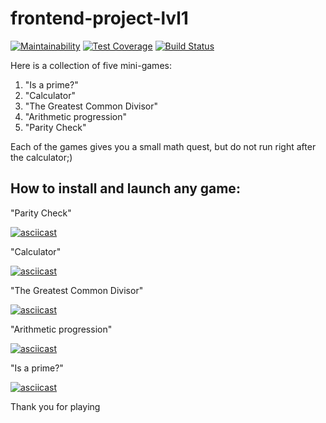 # frontend-project-lvl1

[![Maintainability](https://api.codeclimate.com/v1/badges/7c028d856dfc4d8808bb/maintainability)](https://codeclimate.com/github/hartdegen/frontend-project-lvl1/maintainability)
[![Test Coverage](https://api.codeclimate.com/v1/badges/7c028d856dfc4d8808bb/test_coverage)](https://codeclimate.com/github/hartdegen/frontend-project-lvl1/test_coverage)
[![Build Status](https://travis-ci.org/hartdegen/frontend-project-lvl1.svg?branch=master)](https://travis-ci.org/hartdegen/frontend-project-lvl1)

Here is a collection of five mini-games:
1. "Is a prime?"
2. "Calculator"
3. "The Greatest Common Divisor"
4. "Arithmetic progression"
5. "Parity Check"

Each of the games gives you a small math quest, but do not run right after the calculator;)

How to install and launch any game:
--------------------------
"Parity Check"

[![asciicast](https://asciinema.org/a/VMpvI4AQd3WqOwSdKyZNaOnbZ.svg)](https://asciinema.org/a/VMpvI4AQd3WqOwSdKyZNaOnbZ)

"Calculator"

[![asciicast](https://asciinema.org/a/I1YWezKJloJeFReak5UmBrgke.svg)](https://asciinema.org/a/I1YWezKJloJeFReak5UmBrgke)

"The Greatest Common Divisor"

[![asciicast](https://asciinema.org/a/LAUTaOXlWf5ool30iZTJUBwEK.svg)](https://asciinema.org/a/LAUTaOXlWf5ool30iZTJUBwEK)

"Arithmetic progression"

[![asciicast](https://asciinema.org/a/NIZnbDLGHjoPl07Zs9X5DKfUR.svg)](https://asciinema.org/a/NIZnbDLGHjoPl07Zs9X5DKfUR)

"Is a prime?"

[![asciicast](https://asciinema.org/a/NtEoB5lJmZ2x5EvLwGc4z8KqY.svg)](https://asciinema.org/a/NtEoB5lJmZ2x5EvLwGc4z8KqY)


Thank you for playing
